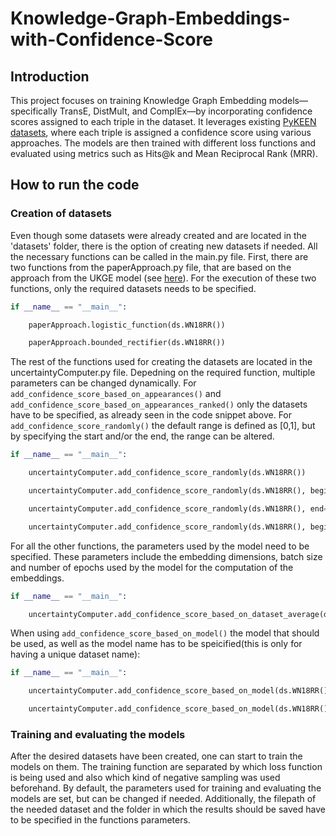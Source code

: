 # Knowledge-Graph-Embeddings-with-Confidence-Score

## Introduction

This project focuses on training Knowledge Graph Embedding models—specifically TransE, DistMult, and ComplEx—by incorporating confidence scores assigned to each triple in the dataset. It leverages existing [PyKEEN datasets](https://pykeen.readthedocs.io/en/stable/reference/datasets.html), where each triple is assigned a confidence score using various approaches. The models are then trained with different loss functions and evaluated using metrics such as Hits@k and Mean Reciprocal Rank (MRR).

## How to run the code

### Creation of datasets

Even though some datasets were already created and are located in the 'datasets' folder, there is the option of creating new datasets if needed. All the necessary functions can be called in the main.py file. First, there are two functions from the paperApproach.py file, that are based on the approach from the UKGE model (see [here](https://arxiv.org/pdf/1811.10667)). For the execution of these two functions, only the required datasets needs to be specified.

```python
if __name__ == "__main__":

    paperApproach.logistic_function(ds.WN18RR())

    paperApproach.bounded_rectifier(ds.WN18RR())
```

The rest of the functions used for creating the datasets are located in the uncertaintyComputer.py file. Depedning on the required function, multiple parameters can be changed dynamically. For `add_confidence_score_based_on_appearances()` and `add_confidence_score_based_on_appearances_ranked()` only the datasets have to be specified, as already seen in the code snippet above. For `add_confidence_score_randomly()` the default range is defined as [0,1], but by specifying the start and/or the end, the range can be altered.

```python
if __name__ == "__main__":

    uncertaintyComputer.add_confidence_score_randomly(ds.WN18RR())

    uncertaintyComputer.add_confidence_score_randomly(ds.WN18RR(), begin=0.5)

    uncertaintyComputer.add_confidence_score_randomly(ds.WN18RR(), end=0.5)

    uncertaintyComputer.add_confidence_score_randomly(ds.WN18RR(), begin=0.2, end=0.4)
```

For all the other functions, the parameters used by the model need to be specified. These parameters include the embedding dimensions, batch size and number of epochs used by the model for the computation of the embeddings. 

```python
if __name__ == "__main__":

    uncertaintyComputer.add_confidence_score_based_on_dataset_average(ds.WN18RR(), num_epochs=200, batch_size=2048, embedding_dim=500)
```

When using `add_confidence_score_based_on_model()` the model that should be used, as well as the model name has to be speicified(this is only for having a unique dataset name):

```python
if __name__ == "__main__":

    uncertaintyComputer.add_confidence_score_based_on_model(ds.WN18RR(), ComplEx, "ComplEx", num_epochs=200, batch_size=2048, embedding_dim=500)

    uncertaintyComputer.add_confidence_score_based_on_model(ds.WN18RR(), TransE, "TransE", num_epochs=200, batch_size=2048, embedding_dim=500)
```

### Training and evaluating the models

After the desired datasets have been created, one can start to train the models on them. The training function are separated by which loss function is being used and also which kind of negative sampling was used beforehand. By default, the parameters used for training and evaluating the models are set, but can be changed if needed. Additionally, the filepath of the needed dataset and the folder in which the results should be saved have to be specified in the functions parameters. 